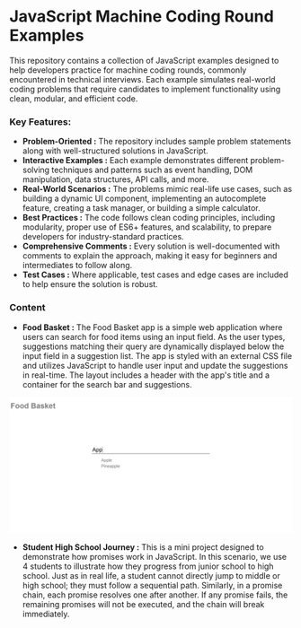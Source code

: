 # JavaScript Machine Coding Round Examples
This repository contains a collection of JavaScript examples designed to help developers practice for machine coding rounds, commonly encountered in technical interviews. Each example simulates real-world coding problems that require candidates to implement functionality using clean, modular, and efficient code.

### Key Features:
- **Problem-Oriented :** The repository includes sample problem statements along with well-structured solutions in JavaScript.
- **Interactive Examples :** Each example demonstrates different problem-solving techniques and patterns such as event handling, DOM manipulation, data structures, API calls, and more.
- **Real-World Scenarios :** The problems mimic real-life use cases, such as building a dynamic UI component, implementing an autocomplete feature, creating a task manager, or building a simple calculator.
- **Best Practices :** The code follows clean coding principles, including modularity, proper use of ES6+ features, and scalability, to prepare developers for industry-standard practices.
- **Comprehensive Comments :** Every solution is well-documented with comments to explain the approach, making it easy for beginners and intermediates to follow along.
- **Test Cases :** Where applicable, test cases and edge cases are included to help ensure the solution is robust.

### Content
- **Food Basket :** The Food Basket app is a simple web application where users can search for food items using an input field. As the user types, suggestions matching their query are dynamically displayed below the input field in a suggestion list. The app is styled with an external CSS file and utilizes JavaScript to handle user input and update the suggestions in real-time. The layout includes a header with the app's title and a container for the search bar and suggestions.
  
![Food Basket](FoodBasket/images/image.png)

- **Student High School Journey :** This is a mini project designed to demonstrate how promises work in JavaScript. In this scenario, we use 4 students to illustrate how they progress from junior school to high school. Just as in real life, a student cannot directly jump to middle or high school; they must follow a sequential path. Similarly, in a promise chain, each promise resolves one after another. If any promise fails, the remaining promises will not be executed, and the chain will break immediately.
